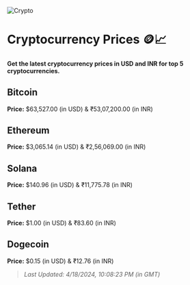 
![Crypto](https://www.techguide.com.au/wp-content/uploads/2020/11/crypto3.jpeg)

# Cryptocurrency Prices 🪙📈

#### Get the latest cryptocurrency prices in USD and INR for top 5 cryptocurrencies.

## Bitcoin

**Price:** $63,527.00 (in USD) & ₹53,07,200.00 (in INR)

## Ethereum

**Price:** $3,065.14 (in USD) & ₹2,56,069.00 (in INR)

## Solana

**Price:** $140.96 (in USD) & ₹11,775.78 (in INR)

## Tether

**Price:** $1.00 (in USD) & ₹83.60 (in INR)

## Dogecoin

**Price:** $0.15 (in USD) & ₹12.76 (in INR)

> _Last Updated: 4/18/2024, 10:08:23 PM (in GMT)_
